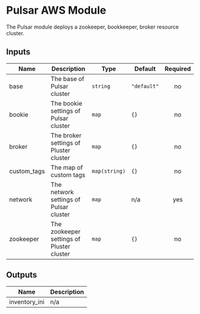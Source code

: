 # Pulsar AWS Module
The Pulsar module deploys a zookeeper, bookkeeper, broker resource cluster.

## Inputs

| Name | Description | Type | Default | Required |
|------|-------------|------|---------|:--------:|
| base | The base of Pulsar cluster | `string` | `"default"` | no |
| bookie | The bookie settings of Pulsar cluster | `map` | `{}` | no |
| broker | The broker settings of Pluster cluster | `map` | `{}` | no |
| custom_tags | The map of custom tags | `map(string)` | `{}` | no |
| network | The network settings of Pulsar cluster | `map` | n/a | yes |
| zookeeper | The zookeeper settings of Pluster cluster | `map` | `{}` | no |

## Outputs

| Name | Description |
|------|-------------|
| inventory_ini | n/a |

